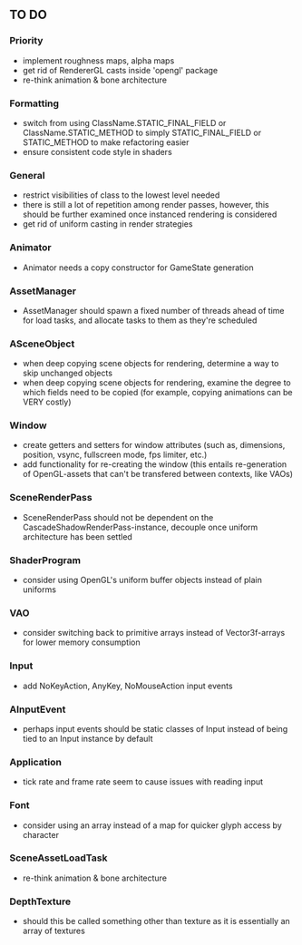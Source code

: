 ## TO DO

### Priority
- implement roughness maps, alpha maps
- get rid of RendererGL casts inside 'opengl' package
- re-think animation & bone architecture

### Formatting
- switch from using ClassName.STATIC_FINAL_FIELD or ClassName.STATIC_METHOD to simply STATIC_FINAL_FIELD or STATIC_METHOD to make refactoring easier
- ensure consistent code style in shaders

### General
- restrict visibilities of class to the lowest level needed
- there is still a lot of repetition among render passes, however, this should be further examined once instanced rendering is considered
- get rid of uniform casting in render strategies

### Animator
- Animator needs a copy constructor for GameState generation

### AssetManager
- AssetManager should spawn a fixed number of threads ahead of time for load tasks, and allocate tasks to them as they're scheduled

### ASceneObject
- when deep copying scene objects for rendering, determine a way to skip unchanged objects
- when deep copying scene objects for rendering, examine the degree to which fields need to be copied (for example, copying animations can be VERY costly)

### Window
- create getters and setters for window attributes (such as, dimensions, position, vsync, fullscreen mode, fps limiter, etc.)
- add functionality for re-creating the window (this entails re-generation of OpenGL-assets that can't be transfered between contexts, like VAOs)

### SceneRenderPass
- SceneRenderPass should not be dependent on the CascadeShadowRenderPass-instance, decouple once uniform architecture has been settled

### ShaderProgram
- consider using OpenGL's uniform buffer objects instead of plain uniforms

### VAO
- consider switching back to primitive arrays instead of Vector3f-arrays for lower memory consumption

### Input
- add NoKeyAction, AnyKey, NoMouseAction input events

### AInputEvent
- perhaps input events should be static classes of Input instead of being tied to an Input instance by default

### Application
- tick rate and frame rate seem to cause issues with reading input

### Font
- consider using an array instead of a map for quicker glyph access by character

### SceneAssetLoadTask
- re-think animation & bone architecture

### DepthTexture
- should this be called something other than texture as it is essentially an array of textures
